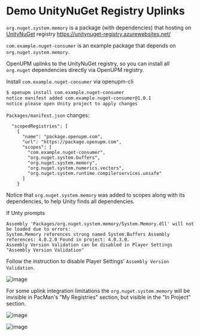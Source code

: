 # Demo UnityNuGet Registry Uplinks

`org.nuget.system.memory` is a package (with dependencies) that hosting on [UnityNuGet](https://github.com/xoofx/UnityNuGet) registry https://unitynuget-registry.azurewebsites.net/

`com.example.nuget-consumer` is an example package that depends on `org.nuget.system.memory`.

OpenUPM uplinks to the UnityNuGet registry, so you can install all `org.nuget` dependencies directly via OpenUPM registry.

Install `com.example.nuget-consumer` via openupm-cli

```sh
$ openupm install com.example.nuget-consumer
notice manifest added com.example.nuget-consumer@1.0.1
notice please open Unity project to apply changes
```

`Packages/manifest.json` changes:

```
  "scopedRegistries": [
    {
      "name": "package.openupm.com",
      "url": "https://package.openupm.com",
      "scopes": [
        "com.example.nuget-consumer",
        "org.nuget.system.buffers",
        "org.nuget.system.memory",
        "org.nuget.system.numerics.vectors",
        "org.nuget.system.runtime.compilerservices.unsafe"
      ]
    }
```

Notice that `org.nuget.system.memory` was added to scopes along with its dependencies, to help Unity finds all dependencies.

If Unty prompts

```
Assembly 'Packages/org.nuget.system.memory/System.Memory.dll' will not be loaded due to errors:
System.Memory references strong named System.Buffers Assembly references: 4.0.2.0 Found in project: 4.0.3.0.
Assembly Version Validation can be disabled in Player Settings "Assembly Version Validation"
```

Follow the instruction to disable Player Settings' `Assembly Version Validation`.

![image](https://user-images.githubusercontent.com/125390/116957989-d1047180-accb-11eb-954c-b6a7b452067c.png)

For some uplink integration limitations the `org.nuget.system.memory` will be invisible in PacMan's "My Registries" section, but visible in the "In Project" section.

![image](https://user-images.githubusercontent.com/125390/116958295-aebf2380-accc-11eb-8bf2-0dde300c97e7.png)

![image](https://user-images.githubusercontent.com/125390/116958350-dd3cfe80-accc-11eb-88a9-7868113cde9b.png)
